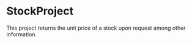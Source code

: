 # StockProject
This project returns the unit price of a stock upon request among other information.
